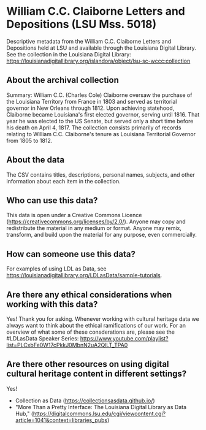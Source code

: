 # William C.C. Claiborne Letters and Depositions (LSU Mss. 5018)
Descriptive metadata from the William C.C. Claiborne Letters and Depositions held at LSU and available through the Louisiana Digital Library. See the collection in the Louisiana Digital Library: https://louisianadigitallibrary.org/islandora/object/lsu-sc-wccc:collection

## About the archival collection
Summary: William C.C. (Charles Cole) Claiborne oversaw the purchase of the Louisiana Territory from France in 1803 and served as territorial governor in New Orleans through 1812. Upon achieving statehood, Claiborne became Louisiana's first elected governor, serving until 1816. That year he was elected to the US Senate, but served only a short time before his death on April 4, 1817. The collection consists primarily of records relating to William C.C. Claiborne's tenure as Louisiana Territorial Governor from 1805 to 1812.

## About the data 
The CSV contains titles, descriptions, personal names, subjects, and other information about each item in the collection. 

## Who can use this data? 
This data is open under a Creative Commons Licence (https://creativecommons.org/licenses/by/2.0/). Anyone may copy and redistribute the material in any medium or format. Anyone may remix, transform, and build upon the material for any purpose, even commercially.

## How can someone use this data?
For examples of using LDL as Data, see https://louisianadigitallibrary.org/LDLasData/sample-tutorials.

## Are there any ethical considerations when working with this data?
Yes! Thank you for asking. Whenever working with cultural heritage data we always want to think about the ethical ramifications of our work. For an overview of what some of these consderations are, please see the #LDLasData Speaker Series: https://www.youtube.com/playlist?list=PLCxbFe0W17cPkkJ0MbnN2uA2QlLT_TPA0

## Are there other resources on using digital cultural heritage content in different settings?
Yes!  
- Collection as Data (https://collectionsasdata.github.io/) 
- "More Than a Pretty Interface: The Louisiana Digital Library as Data Hub," (https://digitalcommons.lsu.edu/cgi/viewcontent.cgi?article=1041&context=libraries_pubs) 
